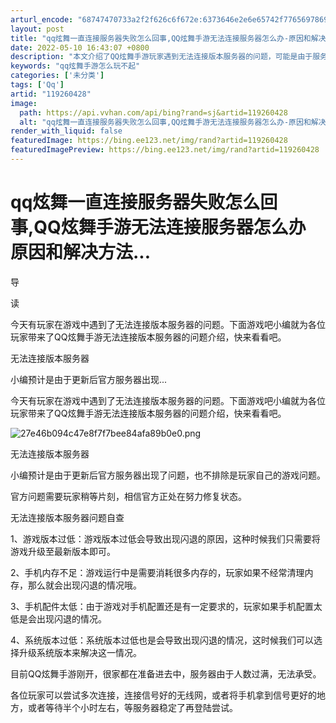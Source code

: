 ```yaml
---
arturl_encode: "68747470733a2f2f626c6f672e:6373646e2e6e65742f77656978696e5f34303030373534382f:61727469636c652f64657461696c732f313139323630343238"
layout: post
title: "qq炫舞一直连接服务器失败怎么回事,QQ炫舞手游无法连接服务器怎么办-原因和解决方法..."
date: 2022-05-10 16:43:07 +0800
description: "本文介绍了QQ炫舞手游玩家遇到无法连接版本服务器的问题，可能是由于服务器更新后的问题或是玩家设备配置"
keywords: "qq炫舞手游怎么玩不起"
categories: ['未分类']
tags: ['Qq']
artid: "119260428"
image:
  path: https://api.vvhan.com/api/bing?rand=sj&artid=119260428
  alt: "qq炫舞一直连接服务器失败怎么回事,QQ炫舞手游无法连接服务器怎么办-原因和解决方法..."
render_with_liquid: false
featuredImage: https://bing.ee123.net/img/rand?artid=119260428
featuredImagePreview: https://bing.ee123.net/img/rand?artid=119260428
---
```


# qq炫舞一直连接服务器失败怎么回事,QQ炫舞手游无法连接服务器怎么办 原因和解决方法...

导

读

今天有玩家在游戏中遇到了无法连接版本服务器的问题。下面游戏吧小编就为各位玩家带来了QQ炫舞手游无法连接版本服务器的问题介绍，快来看看吧。

无法连接版本服务器

小编预计是由于更新后官方服务器出现...

今天有玩家在游戏中遇到了无法连接版本服务器的问题。下面游戏吧小编就为各位玩家带来了QQ炫舞手游无法连接版本服务器的问题介绍，快来看看吧。

![27e46b094c47e8f7f7bee84afa89b0e0.png](https://i-blog.csdnimg.cn/blog_migrate/bd7c2e058d95c065929243a09452c4e4.jpeg)

无法连接版本服务器

小编预计是由于更新后官方服务器出现了问题，也不排除是玩家自己的游戏问题。

官方问题需要玩家稍等片刻，相信官方正处在努力修复状态。

无法连接版本服务器问题自查

1、游戏版本过低：游戏版本过低会导致出现闪退的原因，这种时候我们只需要将游戏升级至最新版本即可。

2、手机内存不足：游戏运行中是需要消耗很多内存的，玩家如果不经常清理内存，那么就会出现闪退的情况哦。

3、手机配件太低：由于游戏对手机配置还是有一定要求的，玩家如果手机配置太低是会出现闪退的情况。

4、系统版本过低：系统版本过低也是会导致出现闪退的情况，这时候我们可以选择升级系统版本来解决这一情况。

目前QQ炫舞手游刚开，很家都在准备进去中，服务器由于人数过满，无法承受。

各位玩家可以尝试多次连接，连接信号好的无线网，或者将手机拿到信号更好的地方，或者等待半个小时左右，等服务器稳定了再登陆尝试。
